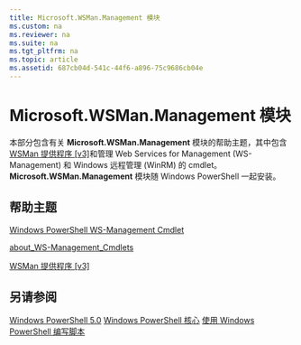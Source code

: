 ```yaml
---
title: Microsoft.WSMan.Management 模块
ms.custom: na
ms.reviewer: na
ms.suite: na
ms.tgt_pltfrm: na
ms.topic: article
ms.assetid: 687cb04d-541c-44f6-a896-75c9686cb04e
---
```

# Microsoft.WSMan.Management 模块
本部分包含有关 **Microsoft.WSMan.Management** 模块的帮助主题，其中包含 [WSMan 提供程序 [v3]](https://technet.microsoft.com/en-us/library/4c3d8d36-4f7a-4211-996f-64110e4b2eb7)和管理 Web Services for Management (WS-Management) 和 Windows 远程管理 (WinRM) 的 cmdlet。 **Microsoft.WSMan.Management** 模块随 Windows PowerShell 一起安装。

## 帮助主题
[Windows PowerShell WS-Management Cmdlet](http://go.microsoft.com/fwlink/?LinkID=245863)

[about_WS-Management_Cmdlets](https://technet.microsoft.com/en-us/library/6ed3370a-ea10-45a5-9493-696aeace27ed)

[WSMan 提供程序 [v3]](https://technet.microsoft.com/en-us/library/4c3d8d36-4f7a-4211-996f-64110e4b2eb7)

## 另请参阅
[Windows PowerShell 5.0](Windows-PowerShell-5.0.md)
[Windows PowerShell 核心](https://technet.microsoft.com/en-us/library/4b75f1e4-f327-48f3-92ab-bf5435094d41)
[使用 Windows PowerShell 编写脚本](../../getting-started/fundamental/Scripting-with-Windows-PowerShell.md)



<!--HONumber=May16_HO2-->



